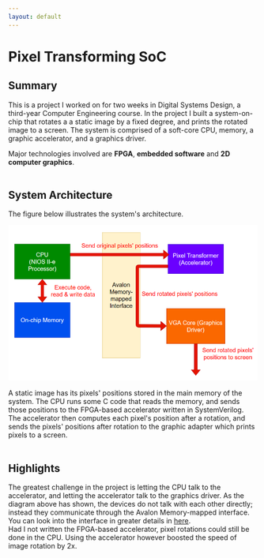 ```yaml
---
layout: default
---
```


# Pixel Transforming SoC
## Summary
This is a project I worked on for two weeks in Digital Systems Design, a third-year Computer Engineering course. In the project I built a system-on-chip that rotates a a static image by a fixed degree, and prints the rotated image to a screen. The system is comprised of a soft-core CPU, memory, a graphic accelerator, and a graphics driver.

Major technologies involved are **FPGA**, **embedded software** and **2D computer graphics**.
<br><br>

## System Architecture
The figure below illustrates the system's architecture.

![](pixel_xformer_soc_arch.PNG)

A static image has its pixels' positions stored in the main memory of the system. The CPU runs some C code that reads the memory, and sends those positions to the FPGA-based accelerator written in SystemVerilog. The accelerator then computes each pixel's position after a rotation, and sends the pixels' positions after rotation to the graphic adapter which prints pixels to a screen.
<br><br>

## Highlights
The greatest challenge in the project is letting the CPU talk to the accelerator, and letting the accelerator talk to the graphics driver. As the diagram above has shown, the devices do not talk with each other directly; instead they communicate through the Avalon Memory-mapped interface. You can look into the interface in greater details in [here](https://www.intel.com/content/dam/www/programmable/us/en/pdfs/literature/manual/mnl_avalon_spec.pdf).<br>
Had I not written the FPGA-based accelerator, pixel rotations could still be done in the CPU. Using the accelerator however boosted the speed of image rotation by 2x.